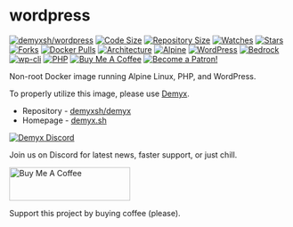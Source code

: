 # wordpress
[![demyxsh/wordpress](https://github.com/demyxsh/wordpress/actions/workflows/main.yml/badge.svg)](https://github.com/demyxsh/wordpress/actions/workflows/main.yml)
[![Code Size](https://img.shields.io/github/languages/code-size/demyxsh/wordpress?style=flat&color=blue)](https://github.com/demyxsh/wordpress)
[![Repository Size](https://img.shields.io/github/repo-size/demyxsh/wordpress?style=flat&color=blue)](https://github.com/demyxsh/wordpress)
[![Watches](https://img.shields.io/github/watchers/demyxsh/wordpress?style=flat&color=blue)](https://github.com/demyxsh/wordpress)
[![Stars](https://img.shields.io/github/stars/demyxsh/wordpress?style=flat&color=blue)](https://github.com/demyxsh/wordpress)
[![Forks](https://img.shields.io/github/forks/demyxsh/wordpress?style=flat&color=blue)](https://github.com/demyxsh/wordpress)
[![Docker Pulls](https://img.shields.io/docker/pulls/demyx/wordpress?style=flat&color=blue)](https://hub.docker.com/r/demyx/wordpress)
[![Architecture](https://img.shields.io/badge/linux-amd64-important?style=flat&color=blue)](https://hub.docker.com/r/demyx/wordpress)
[![Alpine](https://img.shields.io/badge/dynamic/json?url=https://github.com/demyxsh/wordpress/raw/master/version.json&label=alpine&query=$.alpine&color=blue)](https://hub.docker.com/r/demyx/wordpress)
[![WordPress](https://img.shields.io/badge/dynamic/json?url=https://github.com/demyxsh/wordpress/raw/master/version.json&label=wordpress&query=$.wordpress&color=blue)](https://hub.docker.com/r/demyx/wordpress)
[![Bedrock](https://img.shields.io/badge/dynamic/json?url=https://github.com/demyxsh/wordpress/raw/master/version.json&label=bedrock&query=$.bedrock&color=blue)](https://hub.docker.com/r/demyx/wordpress)
[![wp-cli](https://img.shields.io/badge/dynamic/json?url=https://github.com/demyxsh/wordpress/raw/master/version.json&label=wp-cli&query=$.wp_cli&color=blue)](https://hub.docker.com/r/demyx/wordpress)
[![PHP](https://img.shields.io/badge/dynamic/json?url=https://github.com/demyxsh/wordpress/raw/master/version.json&label=php&query=$.php&color=blue)](https://hub.docker.com/r/demyx/wordpress)
[![Buy Me A Coffee](https://img.shields.io/badge/buy_me_coffee-$5-informational?style=flat&color=blue)](https://www.buymeacoffee.com/VXqkQK5tb)
[![Become a Patron!](https://img.shields.io/badge/become%20a%20patron-$5-informational?style=flat&color=blue)](https://www.patreon.com/bePatron?u=23406156)

Non-root Docker image running Alpine Linux, PHP, and WordPress.

To properly utilize this image, please use [Demyx](https://demyx.sh/readme).
- Repository - [demyxsh/demyx](https://github.com/demyxsh/demyx)
- Homepage - [demyx.sh](https://demyx.sh)

[![Demyx Discord](https://discordapp.com/api/guilds/1152828583446859818/widget.png?style=banner2)](https://demyx.sh/discord)

Join us on Discord for latest news, faster support, or just chill.

<a href="https://demyx.sh/sponsor-buymeacoffee" target="_blank"><img src="https://cdn.buymeacoffee.com/buttons/v2/default-yellow.png" alt="Buy Me A Coffee" style="height: 60px !important;width: 217px !important;" ></a>

Support this project by buying coffee (please).
